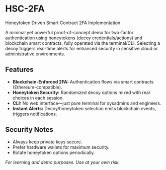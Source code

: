 # HSC-2FA
Honeytoken Driven Smart Contract 2FA Implementation

A minimal yet powerful proof-of-concept demo for two-factor authentication using honeytokens (decoy credentials/actions) and blockchain smart contracts, fully operated via the terminal/CLI. Selecting a decoy triggers real-time alerts for enhanced security in sensitive cloud or administrative environments.

## Features

- **Blockchain-Enforced 2FA:** Authentication flows via smart contracts (Ethereum-compatible).
- **Honeytoken Security:** Randomized decoy options mixed with real choices in each session.
- **CLI:** No web interface—just pure terminal for sysadmins and engineers.
- **Instant Alerts:** Decoy/honeytoken selection emits blockchain events, triggers notifications.


## Security Notes

- Always keep private keys secure.
- Prefer hardware wallets for maximum security.
- Rotate honeytoken options periodically.


*For learning and demo purposes. Use at your own risk.*
